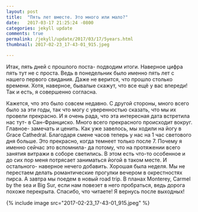 ```yaml
---
layout: post
title:  "Пять лет вместе. Это много или мало?"
date:   2017-03-17 21:25:24 -0800
categories: jekyll update
comments: true
permalink: /jekyll/update/2017/03/17/5years.html
thumbnail: 2017-02-23_17-43-01_915.jpeg

---
```


Итак, пять дней с прошлого поста- подводим итоги. Наверное цифра пять тут не с проста. Ведь в понедельник было именно пять лет с нашего первого свидания. Даже не верится, что прошло столько времени. Хотя, наверное, бывалые скажут, что все ещё у вас впереди! Так и есть, я совершенно согласна.
<!--separate-->
Кажется, что это было совсем недавно. С другой стороны, много всего было за эти годы, так что могу с уверенностью сказать, что мы их провели прекрасно. И я очень рада, что эта интересная дата встретила нас тут- в Сан-Франциско. Много всего прекрасного происходит вокруг. Главное- замечать и ценить.
Как уже завелось, мы ходили на йогу в Grace Cathedral. Благодаря смене часов теперь у нас на 1 час светового дня больше. Это прекрасно, когда темнеет только после 7. Почему я именно сейчас это вспомнила- да потому, что на протяжении всего занятия витражи в соборе светились. В этом есть что-то особенное и до сих пор меня потрясает заниматься йогой в таком месте.
И остального- наверное нечего добавить. Хорошая была неделя. Мы не перестаем делать романтические прогулки вечером в окрестностях пирса. А завтра мы поедем в новый road trip. В планах Monterey, Carmel by the sea и Big Sur, если нам повезет в него пробраться, ведь дорога похоже перекрыта.
Спасибо, что читаете! Я вернусь после выходных!

{% include image src="2017-02-23_17-43-01_915.jpeg" %}